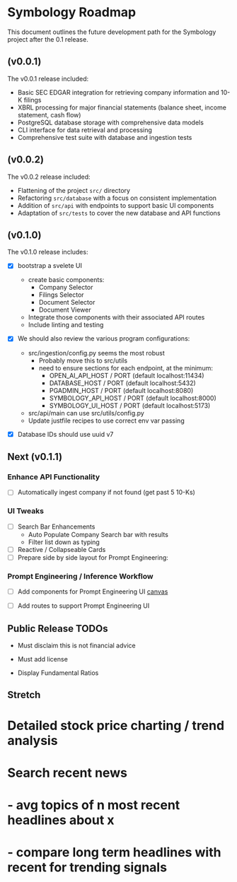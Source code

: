 # Symbology Roadmap

This document outlines the future development path for the Symbology project after the 0.1 release.

## (v0.0.1)

The v0.0.1 release included:
- Basic SEC EDGAR integration for retrieving company information and 10-K filings
- XBRL processing for major financial statements (balance sheet, income statement, cash flow)
- PostgreSQL database storage with comprehensive data models
- CLI interface for data retrieval and processing
- Comprehensive test suite with database and ingestion tests

## (v0.0.2)

The v0.0.2 release included:
- Flattening of the project `src/` directory
- Refactoring `src/database` with a focus on consistent implementation
- Addition of `src/api` with endpoints to support basic UI components
- Adaptation of `src/tests` to cover the new database and API functions

## (v0.1.0)

The v0.1.0 release includes:
- [x] bootstrap a svelete UI
    - create basic components:
      - Company Selector
      - Filings Selector
      - Document Selector
      - Document Viewer
    - Integrate those components with their associated API routes
    - Include linting and testing

- [x] We should also review the various program configurations:
  - src/ingestion/config.py seems the most robust
    - Probably move this to src/utils
    - need to ensure sections for each endpoint, at the minimum:
      - OPEN_AI_API_HOST / PORT (default localhost:11434)
      - DATABASE_HOST / PORT (default localhost:5432)
      - PGADMIN_HOST / PORT (default localhost:8080)
      - SYMBOLOGY_API_HOST / PORT (default localhost:8000)
      - SYMBOLOGY_UI_HOST / PORT (default localhost:5173)
  - src/api/main can use src/utils/config.py
  - Update justfile recipes to use correct env var passing

- [x] Database IDs should use uuid v7

## Next (v0.1.1)

### Enhance API Functionality
- [ ] Automatically ingest company if not found (get past 5 10-Ks)

### UI Tweaks
- [ ] Search Bar Enhancements
  - Auto Populate Company Search bar with results
  - Filter list down as typing
- [ ] Reactive / Collapseable Cards
- [ ] Prepare side by side layout for Prompt Engineering:

### Prompt Engineering / Inference Workflow
- [ ] Add components for Prompt Engineering UI [canvas](ui/llm-layouts.canvas)
- [ ] Add routes to support Prompt Engineering UI


## Public Release TODOs

- Must disclaim this is not financial advice
- Must add license

- Display Fundamental Ratios


## Stretch

# Detailed stock price charting / trend analysis

# Search recent news
# - avg topics of n most recent headlines about x
#   - compare long term headlines with recent for trending signals
#
